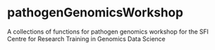 # pathogenGenomicsWorkshop
A collections of functions for pathogen genomics workshop for the SFI Centre for Research Training in Genomics Data Science
